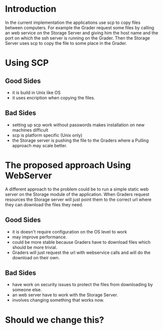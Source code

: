 # Introduction #

In the current implementation the applications use scp to copy files between computers. For example the Grader request some files by calling an web service on the Storage Server and giving him the host name and the port on which the ssh server is running on the Grader. Then the Storage Server uses scp to copy the file to some place in the Grader.


# Using SCP #

## Good Sides ##

  * it is build in Unix like OS
  * it uses encription when copying the files.

## Bad Sides ##

  * setting up scp work without passwords makes installation on new machines difficult
  * scp is platform specific (Unix only)
  * the Storage server is pushing the file to the Graders where a Pulling approach may scale  better.

# The proposed approach Using WebServer #

A different approach to the problem could be to run a simple static web server on the Storage module of the application. When Graders request resources the Storage server will just point them to the correct url where they can download the files they need.

## Good Sides ##

  * it is doesn't require configuration on the OS level to work
  * may improve performance.
  * could be more stable because Graders have to download files which should be more trivial.
  * Graders will just request the url with webservice calls and will do the download on their own.

## Bad Sides ##

  * have work on security issues to protect the files from downloading by someone else.
  * an web server have to work with the Storage Server.
  * involves changing something that works now.

# Should we change this? #
